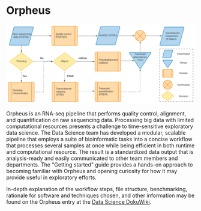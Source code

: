 <h1>Orpheus</h1>

<p align="center">
<img src="img/Orpheus_schema.svg">
</p>

Orpheus is an RNA-seq pipeline that performs quality control, alignment, and 
quantification on raw sequencing data. Processing big data with limited 
computational resources presents a challenge to time-sensitive exploratory
data science. The Data Science team has developed a modular, scalable pipeline 
that employs a suite of bioinformatic tasks into a concise workflow that 
processes several samples at once while being efficient in both runtime and
computational resource. The result is a standardized data output that is 
analysis-ready and easily communicated to other team members and departments. 
The "Getting started" guide provides a hands-on approach to becoming familiar 
with Orpheus and opening curiosity for how it may provide useful in exploratory 
efforts.

In-depth explanation of the workflow steps, file structure, benchmarking, 
rationale for software and techniques chosen, and other information 
may be found on the Orpheus entry at the 
[Data Science DokuWiki](https://hpc.agios.local/dokuwiki/doku.php?id=orpheus_rna-seq_pipeline).